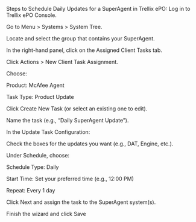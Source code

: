 Steps to Schedule Daily Updates for a SuperAgent in Trellix ePO:
Log in to Trellix ePO Console.

Go to Menu > Systems > System Tree.

Locate and select the group that contains your SuperAgent.

In the right-hand panel, click on the Assigned Client Tasks tab.

Click Actions > New Client Task Assignment.

Choose:

Product: McAfee Agent

Task Type: Product Update

Click Create New Task (or select an existing one to edit).

Name the task (e.g., “Daily SuperAgent Update”).

In the Update Task Configuration:

Check the boxes for the updates you want (e.g., DAT, Engine, etc.).

Under Schedule, choose:

Schedule Type: Daily

Start Time: Set your preferred time (e.g., 12:00 PM)

Repeat: Every 1 day

Click Next and assign the task to the SuperAgent system(s).

Finish the wizard and click Save
